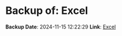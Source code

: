 # Backup of: Excel

**Backup Date**: 2024-11-15 12:22:29
**Link**: [Excel](https://przemienniki.net/export/przemienniki.xls)
